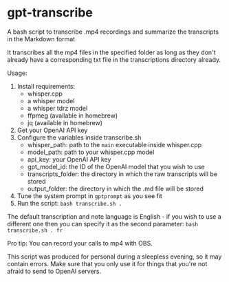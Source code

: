 # gpt-transcribe
A bash script to transcribe .mp4 recordings and summarize the transcripts in the Markdown format

It transcribes all the mp4 files in the specified folder as long as they don't already have a corresponding txt file in the transcriptions directory already.

Usage:
1. Install requirements:
   - whisper.cpp
   - a whisper model
   - a whisper tdrz model
   - ffpmeg (available in homebrew)
   - jq (available in homebrew)
2. Get your OpenAI API key
3. Configure the variables inside transcribe.sh
   - whisper_path: path to the `main` executable inside whisper.cpp
   - model_path: path to your whisper.cpp model
   - api_key: your OpenAI API key
   - gpt_model_id: the ID of the OpenAI model that you wish to use
   - transcripts_folder: the directory in which the raw transcripts will be stored
   - output_folder: the directory in which the .md file will be stored
4. Tune the system prompt in `gptprompt` as you see fit
5. Run the script: `bash transcribe.sh .`

The default transcription and note language is English - if you wish to use a different one then you can specify it as the second parameter:
`bash transcribe.sh . fr`

Pro tip: You can record your calls to mp4 with OBS.

This script was produced for personal during a sleepless evening, so it may contain errors.
Make sure that you only use it for things that you're not afraid to send to OpenAI servers.
